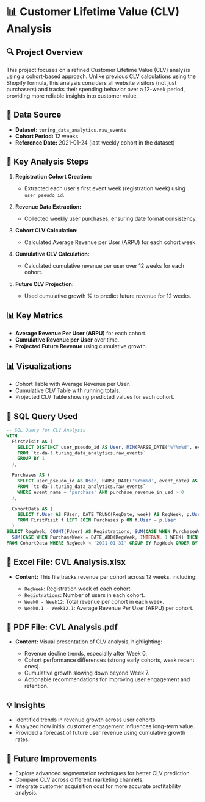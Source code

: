 # 📊 Customer Lifetime Value (CLV) Analysis

## 🔍 Project Overview

This project focuses on a refined Customer Lifetime Value (CLV) analysis using a cohort-based approach. Unlike previous CLV calculations using the Shopify formula, this analysis considers all website visitors (not just purchasers) and tracks their spending behavior over a 12-week period, providing more reliable insights into customer value.

## 📂 Data Source

* **Dataset:** `turing_data_analytics.raw_events`
* **Cohort Period:** 12 weeks
* **Reference Date:** 2021-01-24 (last weekly cohort in the dataset)

## 🚀 Key Analysis Steps

1. **Registration Cohort Creation:**

   * Extracted each user's first event week (registration week) using `user_pseudo_id`.

2. **Revenue Data Extraction:**

   * Collected weekly user purchases, ensuring date format consistency.

3. **Cohort CLV Calculation:**

   * Calculated Average Revenue per User (ARPU) for each cohort week.

4. **Cumulative CLV Calculation:**

   * Calculated cumulative revenue per user over 12 weeks for each cohort.

5. **Future CLV Projection:**

   * Used cumulative growth % to predict future revenue for 12 weeks.

## 📊 Key Metrics

* **Average Revenue Per User (ARPU)** for each cohort.
* **Cumulative Revenue per User** over time.
* **Projected Future Revenue** using cumulative growth.

## 📊 Visualizations

* Cohort Table with Average Revenue per User.
* Cumulative CLV Table with running totals.
* Projected CLV Table showing predicted values for each cohort.

## 📌 SQL Query Used

```sql
-- SQL Query for CLV Analysis
WITH
  FirstVisit AS (
    SELECT DISTINCT user_pseudo_id AS User, MIN(PARSE_DATE('%Y%m%d', event_date)) AS RegDate, MIN(event_timestamp) AS FirstVisit 
    FROM `tc-da-1.turing_data_analytics.raw_events`
    GROUP BY 1  
  ),

  Purchases AS (
    SELECT user_pseudo_id AS User, PARSE_DATE('%Y%m%d', event_date) AS PurchaseDate, purchase_revenue_in_usd AS Revenue
    FROM `tc-da-1.turing_data_analytics.raw_events`
    WHERE event_name = 'purchase' AND purchase_revenue_in_usd > 0
  ),

  CohortData AS (
    SELECT f.User AS FUser, DATE_TRUNC(RegDate, week) AS RegWeek, p.User AS PUser, DATE_TRUNC(PurchaseDate, week) AS PurchaseWeek, p.Revenue
    FROM FirstVisit f LEFT JOIN Purchases p ON f.User = p.User 
  )
SELECT RegWeek, COUNT(FUser) AS Registrations, SUM(CASE WHEN PurchaseWeek = RegWeek THEN Revenue ELSE 0 END) AS Week0,
  SUM(CASE WHEN PurchaseWeek = DATE_ADD(RegWeek, INTERVAL 1 WEEK) THEN Revenue ELSE 0 END) AS Week1, ... (Week2 to Week12)
FROM CohortData WHERE RegWeek < '2021-01-31' GROUP BY RegWeek ORDER BY RegWeek;
```

## 📂 Excel File: CVL Analysis.xlsx

* **Content:** This file tracks revenue per cohort across 12 weeks, including:

  * `RegWeek`: Registration week of each cohort.
  * `Registrations`: Number of users in each cohort.
  * `Week0 - Week12`: Total revenue per cohort in each week.
  * `Week0.1 - Week12.1`: Average Revenue Per User (ARPU) per cohort.

## 📂 PDF File: CVL Analysis.pdf

* **Content:** Visual presentation of CLV analysis, highlighting:

  * Revenue decline trends, especially after Week 0.
  * Cohort performance differences (strong early cohorts, weak recent ones).
  * Cumulative growth slowing down beyond Week 7.
  * Actionable recommendations for improving user engagement and retention.

## 💡 Insights

* Identified trends in revenue growth across user cohorts.
* Analyzed how initial customer engagement influences long-term value.
* Provided a forecast of future user revenue using cumulative growth rates.

## 🚀 Future Improvements

* Explore advanced segmentation techniques for better CLV prediction.
* Compare CLV across different marketing channels.
* Integrate customer acquisition cost for more accurate profitability analysis.



